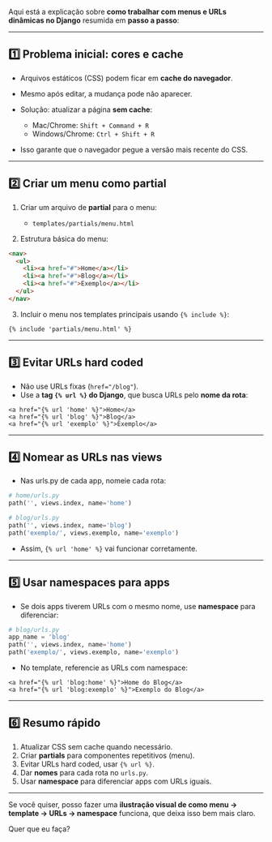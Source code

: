 Aqui está a explicação sobre **como trabalhar com menus e URLs dinâmicas no Django** resumida em **passo a passo**:

---

## 1️⃣ Problema inicial: cores e cache

* Arquivos estáticos (CSS) podem ficar em **cache do navegador**.
* Mesmo após editar, a mudança pode não aparecer.
* Solução: atualizar a página **sem cache**:

  * Mac/Chrome: `Shift + Command + R`
  * Windows/Chrome: `Ctrl + Shift + R`
* Isso garante que o navegador pegue a versão mais recente do CSS.

---

## 2️⃣ Criar um menu como partial

1. Criar um arquivo de **partial** para o menu:

   * `templates/partials/menu.html`
2. Estrutura básica do menu:

```html
<nav>
  <ul>
    <li><a href="#">Home</a></li>
    <li><a href="#">Blog</a></li>
    <li><a href="#">Exemplo</a></li>
  </ul>
</nav>
```

3. Incluir o menu nos templates principais usando `{% include %}`:

```django
{% include 'partials/menu.html' %}
```

---

## 3️⃣ Evitar URLs hard coded

* Não use URLs fixas (`href="/blog"`).
* Use a **tag `{% url %}` do Django**, que busca URLs pelo **nome da rota**:

```django
<a href="{% url 'home' %}">Home</a>
<a href="{% url 'blog' %}">Blog</a>
<a href="{% url 'exemplo' %}">Exemplo</a>
```

---

## 4️⃣ Nomear as URLs nas views

* Nas urls.py de cada app, nomeie cada rota:

```python
# home/urls.py
path('', views.index, name='home')

# blog/urls.py
path('', views.index, name='blog')
path('exemplo/', views.exemplo, name='exemplo')
```

* Assim, `{% url 'home' %}` vai funcionar corretamente.

---

## 5️⃣ Usar namespaces para apps

* Se dois apps tiverem URLs com o mesmo nome, use **namespace** para diferenciar:

```python
# blog/urls.py
app_name = 'blog'
path('', views.index, name='home')
path('exemplo/', views.exemplo, name='exemplo')
```

* No template, referencie as URLs com namespace:

```django
<a href="{% url 'blog:home' %}">Home do Blog</a>
<a href="{% url 'blog:exemplo' %}">Exemplo do Blog</a>
```

---

## 6️⃣ Resumo rápido

1. Atualizar CSS sem cache quando necessário.
2. Criar **partials** para componentes repetitivos (menu).
3. Evitar URLs hard coded, usar `{% url %}`.
4. Dar **nomes** para cada rota no `urls.py`.
5. Usar **namespace** para diferenciar apps com URLs iguais.

---

Se você quiser, posso fazer uma **ilustração visual de como menu → template → URLs → namespace** funciona, que deixa isso bem mais claro.

Quer que eu faça?
